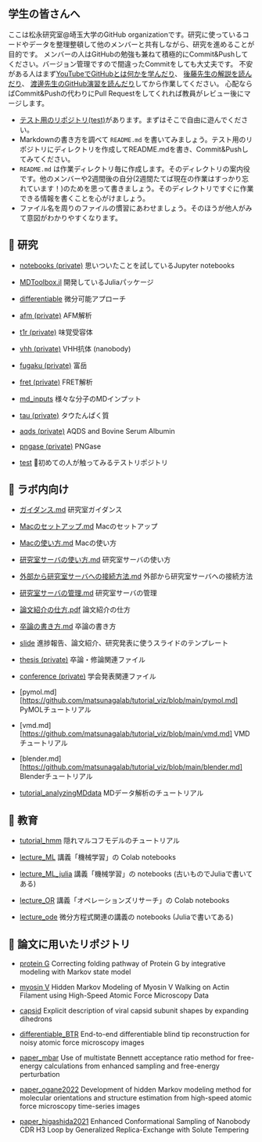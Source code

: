 ## 学生の皆さんへ

ここは松永研究室@埼玉大学のGitHub organizationです。研究に使っているコードやデータを整理整頓して他のメンバーと共有しながら、研究を進めることが目的です。
メンバーの人はGitHubの勉強も兼ねて積極的にCommit&Pushしてください。バージョン管理ですので間違ったCommitをしても大丈夫です。
不安がある人はまず[YouTubeでGitHubとは何かを学んだり](https://www.youtube.com/results?search_query=GitHub+初心者)、
[後藤先生の解説を読んだり](https://www.aise.ics.saitama-u.ac.jp/~gotoh/IntroGitHub.html)、
[渡邊先生のGitHub演習を読んだり](https://kaityo256.github.io/github/)してから作業してください。
心配ならばCommit&Pushの代わりにPull Requestをしてくれれば教員がレビュー後にマージします。

- [テスト用のリポジトリ(test)](https://github.com/matsunagalab/test)があります。まずはそこで自由に遊んでください。
- Markdownの書き方を調べて `README.md` を書いてみましょう。テスト用のリポジトリにディレクトリを作成してREADME.mdを書き、Commit&Pushしてみてください。
- `README.md` は作業ディレクトリ毎に作成します。そのディレクトリの案内役です。他のメンバーや2週間後の自分(2週間たてば現在の作業はすっかり忘れています！)のためを思って書きましょう。そのディレクトリですぐに作業できる情報を書くことを心がけましょう。
- ファイル名を周りのファイルの慣習にあわせましょう。そのほうが他人がみて意図がわかりやすくなります。

## 🗼 研究

- [notebooks (private)](https://github.com/matsunagalab/notebooks) 思いついたことを試しているJupyter notebooks

- [MDToolbox.jl](https://github.com/matsunagalab/MDToolbox.jl) 開発しているJuliaパッケージ

- [differentiable](https://github.com/matsunagalab/differentiable) 微分可能アプローチ

- [afm (private)](https://github.com/matsunagalab/afm) AFM解析

- [t1r (private)](https://github.com/matsunagalab/t1r) 味覚受容体

- [vhh (private)](https://github.com/matsunagalab/vhh) VHH抗体 (nanobody)

- [fugaku (private)](https://github.com/matsunagalab/fugaku) 富岳

- [fret (private)](https://github.com/matsunagalab/fret) FRET解析

- [md_inputs](https://github.com/matsunagalab/md_inputs) 様々な分子のMDインプット

- [tau (private)](https://github.com/matsunagalab/tau) タウたんぱく質

- [aqds (private)](https://github.com/matsunagalab/aqds) AQDS and Bovine Serum Albumin

- [pngase (private)](https://github.com/matsunagalab/pngase) PNGase

- [test](https://github.com/matsunagalab/test) 🔰初めての人が触ってみるテストリポジトリ

## 🐤 ラボ内向け

- [ガイダンス.md](https://github.com/matsunagalab/howto/blob/main/ガイダンス.md) 研究室ガイダンス

- [Macのセットアップ.md](https://github.com/matsunagalab/howto/blob/main/Macのセットアップ.md) Macのセットアップ

- [Macの使い方.md](https://github.com/matsunagalab/howto/blob/main/Macの使い方.md) Macの使い方

- [研究室サーバの使い方.md](https://github.com/matsunagalab/howto/blob/main/研究室サーバの使い方.md) 研究室サーバの使い方

- [外部から研究室サーバへの接続方法.md](https://github.com/matsunagalab/howto/blob/main/外部から研究室サーバへの接続方法.md) 外部から研究室サーバへの接続方法

- [研究室サーバの管理.md](https://github.com/matsunagalab/howto/blob/main/研究室サーバの管理.md) 研究室サーバの管理

- [論文紹介の仕方.pdf](https://github.com/matsunagalab/howto/blob/main/論文紹介の仕方.pdf) 論文紹介の仕方

- [卒論の書き方.md](https://github.com/matsunagalab/howto/blob/main/卒論の書き方.md) 卒論の書き方

- [slide](https://github.com/matsunagalab/slide) 進捗報告、論文紹介、研究発表に使うスライドのテンプレート

- [thesis (private)](https://github.com/matsunagalab/thesis) 卒論・修論関連ファイル

- [conference (private)](https://github.com/matsunagalab/conference) 学会発表関連ファイル

- [pymol.md][https://github.com/matsunagalab/tutorial_viz/blob/main/pymol.md] PyMOLチュートリアル

- [vmd.md][https://github.com/matsunagalab/tutorial_viz/blob/main/vmd.md] VMDチュートリアル

- [blender.md][https://github.com/matsunagalab/tutorial_viz/blob/main/blender.md] Blenderチュートリアル

- [tutorial_analyzingMDdata](https://github.com/matsunagalab/tutorial_analyzingMDdata) MDデータ解析のチュートリアル

## 🤯 教育

- [tutorial_hmm](https://github.com/matsunagalab/tutorial_hmm) 隠れマルコフモデルのチュートリアル

- [lecture_ML](https://github.com/matsunagalab/lecture_ML) 講義「機械学習」の Colab notebooks

- [lecture_ML_julia](https://github.com/matsunagalab/lecture_ML_julia) 講義「機械学習」の notebooks (古いものでJuliaで書いてある)

- [lecture_OR](https://github.com/matsunagalab/lecture_OR) 講義「オペレーションズリサーチ」の Colab notebooks

- [lecture_ode](https://github.com/matsunagalab/lecture_ode) 微分方程式関連の講義の notebooks (Juliaで書いてある)

## 🌟 論文に用いたリポジトリ

- [protein G](https://github.com/matsunagalab/proteing) Correcting folding pathway of Protein G by integrative modeling with Markov state model

- [myosin V](https://github.com/matsunagalab/myosinV) Hidden Markov Modeling of Myosin V Walking on Actin Filament using High-Speed Atomic Force Microscopy Data

- [capsid](https://github.com/matsunagalab/capsid) Explicit description of viral capsid subunit shapes by expanding dihedrons

- [differentiable_BTR](https://github.com/matsunagalab/differentiable_BTR) End-to-end differentiable blind tip reconstruction for noisy atomic force microscopy images

- [paper_mbar](https://github.com/matsunagalab/paper_mbar) Use of multistate Bennett acceptance ratio method for free-energy calculations from enhanced sampling and free-energy perturbation

- [paper_ogane2022](https://github.com/matsunagalab/paper_ogane2022) Development of hidden Markov modeling method for molecular orientations and structure estimation from high-speed atomic force microscopy time-series images

- [paper_higashida2021](https://github.com/matsunagalab/paper_higashida2021) Enhanced Conformational Sampling of Nanobody CDR H3 Loop by Generalized Replica-Exchange with Solute Tempering
